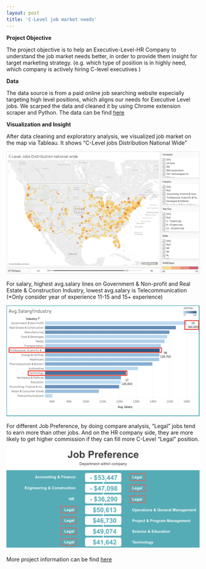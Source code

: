 ```yaml
---
layout: post
title: 'C-Level job market needs'
---
```

**Project Objective**

The project objective is to help an Executive-Level-HR Company to understand the job market needs better, in order to provide them insight for target marketing strategy. (e.g. which type of position is in highly need, which company is actively hiring C-level executives ) 

**Data**

The data source is from a paid online job searching website especially targeting high level positions, which aligns our needs for Executive Level jobs. We scarped the data and cleaned it by using Chrome extension scraper and Python. The data can be find [here](https://github.com/haoyingyang)

**Visualization and Insight**

After data cleaning and exploratory analysis, we visualized job market on the map via Tableau. It shows “C-Level jobs Distribution National Wide”

![](https://raw.githubusercontent.com/haoyingy/Home/gh-pages/assets/img/projects/proj-1/map.png)

For salary, highest avg.salary lines on Government & Non-profit and Real Estate & Construction Industry, lowest avg.salary is Telecommunication (*Only consider year of experience 11-15 and 15+ experience)

![](https://raw.githubusercontent.com/haoyingy/Home/gh-pages/assets/img/projects/proj-1/avgsal.png)

For different Job Preference, by doing compare analysis, “Legal” jobs tend to earn more than other jobs. And on the HR company side, they are more likely to get higher commission if they can fill more C-Level “Legal” position. 

![](https://raw.githubusercontent.com/haoyingy/Home/gh-pages/assets/img/projects/proj-1/job.png)

More project information can be find [here](https://github.com/haoyingyang)

